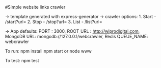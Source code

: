 #Simple website links crawler

-> template generated with express-generator
-> crawler options:
        1. Start - /start?url=<default url=ROOT_URL>
        2. Stop - /stop?url=<default url=ROOT_URL>
        3. List - /list?url=<default url=ROOT_URL>

-> App defaults:
PORT : 3000,
ROOT_URL : http://wiprodigital.com,
MongoDB URL: mongodb://127.0.0.1/webcrawler,
Redis QUEUE_NAME: webcrawler

To run: 
npm install
npm start or node www

To test: 
npm test
